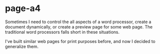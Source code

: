 # page-a4

Sometimes I need to control the all aspects of a word processor, create a document dynamically, or create a preview page for some web page. The traditional word processors falls short in these situations.

I've built similar web pages for print purposes before, and now I decided to generalize them.